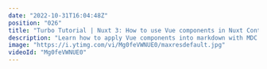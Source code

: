 ```yaml
---
date: "2022-10-31T16:04:48Z"
position: "026"
title: "Turbo Tutorial | Nuxt 3: How to use Vue components in Nuxt Content v2"
description: "Learn how to apply Vue components into markdown with MDC and Nuxt 3\n\nFind the code for this tutorial here: https://github.com/Turbo-Tutorials/Nuxt3-turbos/tree/main/nuxt3-vue-components-in-content-v2\n\nVisit https://turbo-tutorials.dev/tutorials/nuxt-3-how-to-use-vue-components-in-nuxt-content-v2/ for more info.\n\nBrowse more tutorials here: https://turbo-tutorials.dev"
image: "https://i.ytimg.com/vi/Mg0feVWNUE0/maxresdefault.jpg"
videoId: "Mg0feVWNUE0"
---
```



